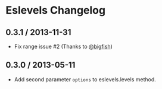 # Eslevels Changelog

## 0.3.1 / 2013-11-31

* Fix range issue #2 (Thanks to [@bigfish](https://github.com/bigfish))

## 0.3.0 / 2013-05-11

* Add second parameter ```options``` to eslevels.levels method.

